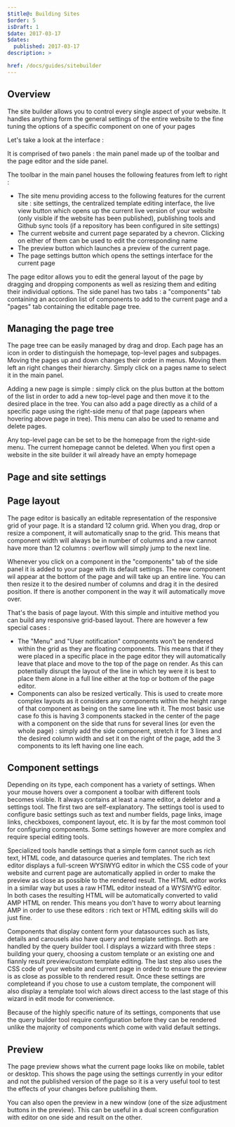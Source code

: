 ```yaml
---
$title@: Building Sites
$order: 5
isDraft: 1
$date: 2017-03-17
$dates:
  published: 2017-03-17
description: >

href: /docs/guides/sitebuilder
---
```

## Overview
The site builder allows you to control every single aspect of your website. It handles anything form the general settings of the entire website to the fine tuning the options of a specific component on one of your pages

Let's take a look at the interface :
<amp-img src="/static/img/site-builder/interface.png"  width="1362"  height="418"  layout="responsive"  alt="site builder interface"></amp-img>

It is comprised of two panels : the main panel made up of the toolbar and the page editor and the side panel.

The toolbar in the main panel houses the following features from left to right :

* The site menu providing access to the following features for the current site : site settings, the centralized template editing interface, the live view button which opens up the current live version of your website (only visible if the website has been published), publishing tools and Github sync tools (if a repository has been configured in site settings) </li>
* The current website and current page separated by a chevron. Clicking on either of them can be used to edit the corresponding name</li>
* The preview button which launches a preview of the current page.</li>
* The page settings button which opens the settings interface for the current page</li>

The page editor allows you to edit the general layout of the page by dragging and dropping components as well as resizing them and editing their individual options.
The side panel has two tabs : a "components" tab containing an accordion list of components to add to the current page and a "pages" tab containing the editable page tree.

## Managing the page tree

<amp-img class="col-6 md-col-3" src="/static/img/site-builder/tree.png"  width="336"  height="392"  layout="responsive"  alt="page tree"></amp-img>

The page tree can be easily managed by drag and drop. Each page has an icon in order to distinguish the homepage, top-level pages and subpages. Moving the pages up and down changes their order in menus. Moving them left an right changes their hierarchy. Simply click on a pages name to select it in the main panel.

Adding a new page is simple : simply click on the plus button at the bottom of the list in order to add a new top-level page and then move it to the desired place in the tree. You can also add a page directly as a child of a specific page using the right-side menu of that page (appears when hovering above page in tree). This menu can also be used to rename and delete pages.

Any top-level page can be set to be the homepage from the right-side menu. The current homepage cannot be deleted. When you first open a website in the site builder it wil already have an empty homepage

## Page and site settings


## Page layout

The page editor is basically an editable representation of the responsive grid of your page. It is a standard 12 column grid. When you drag, drop or resize a component, it will automatically snap to the grid. This means that component width will always be in number of columns and a row cannot have more than 12 columns : overflow will simply jump to the next line.

Whenever you click on a component in the "components" tab of the side panel it is added to your page with its default settings. The new component wil appear at the bottom of the page and will take up an entire line. You can then resize it to the desired number of columns and drag it in the desired position. If there is another component in the way it will automatically move over.

That's the basis of page layout. With this simple and intuitive method you can build any responsive grid-based layout. There are however a few special cases :

* The "Menu" and "User notification" components won't be rendered within the grid as they are floating components. This means that if they were placed in a specific place in the page editor they will automatically leave that place and move to the top of the page on render. As this can potentially disrupt the layout of the line in which tey were it is best to place them alone in a full line either at the top or bottom of the page editor.
* Components can also be resized vertically. This is used to create more complex layouts as it considers any components within the height range of that component as being on the same line wth it. The most basic use case fo this is having 3 components stacked in the center of the page with a component on the side that runs for several lines (or even the whole page) : simply add the side component, stretch it for 3 lines and the desired column width and set it on the right of the page, add the 3 components to its left having one line each.

## Component settings

Depending on its type, each component has a variety of settings. When your mouse hovers over a component a toolbar with different tools becomes visible. It always contains at least a name editor, a deletor and a settings tool. The first two are self-explanatory. The settings tool is used to configure basic settings such as text and number fields, page links, image links, checkboxes, component layout, etc. It is by far the most common tool for configuring components. Some settings however are more complex and require special editing tools.

Specialized tools handle settings that a simple form cannot such as rich text, HTML code, and datasource queries and templates. The rich text editor displays a full-screen WYSIWYG editor in which the CSS code of your website and current page are automatically applied in order to make the preview as close as possible to the rendered result. The HTML editor works in a similar way but uses a raw HTML editor instead of a WYSIWYG editor. In both cases the resulting HTML will be automatically converted to valid AMP HTML on render. This means you don't have to worry about learning AMP in order to use these editors : rich text or HTML editing skills will do just fine.

Components that display content form your datasources such as lists, details and carousels also have query and template settings. Both are handled by the query builder tool. I displays a wizzard with three steps : building your query, choosing a custom template or an existing one and fiannly result preview/custom template editing. The last step also uses the CSS code of your website and current page in ordedr to ensure the preview is as close as possible to th rendered result. Once these settings are completeand if you chose to use a custom template, the component will also display a template tool wich alows direct access to the last stage of this wizard in edit mode for convenience.

Because of the highly specific nature of its settings, components that use the query builder tool require configuration before they can be rendered unlike the majority of components which come with valid default settings.

## Preview

The page preview shows what the current page looks like on mobile, tablet or desktop. This shows the page using the settings currently in your editor and not the published version of the page so it is a very useful tool to test the effects of your changes before publishing them.

You can also open the preview in a new window (one of the size adjustment buttons in the preview). This can be useful in a dual screen configuration with editor on one side and result on the other.
